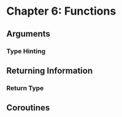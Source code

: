 # Chapter 6: Functions

## Arguments

### Type Hinting

## Returning Information

### Return Type

## Coroutines




